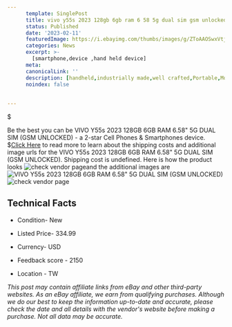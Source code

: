 ```yaml
---
      template: SinglePost
      title: vivo y55s 2023 128gb 6gb ram 6 58 5g dual sim gsm unlocked 
      status: Published
      date: '2023-02-11'
      featuredImage: https://i.ebayimg.com/thumbs/images/g/ZToAAOSwxVtj3iN3/s-l225.jpg
      categories: News
      excerpt: >-
        [smartphone,device ,hand held device]
      meta:
      canonicalLink: ''
      description: [handheld,industrially made,well crafted,Portable,Mobile,Compact,Convenient,Lightweight,Maneuverable,Man-portable,Miniature,Carriable,Hand-held,Light,Holdable,Transportable,Mobile device,Pocket-sized,On-the-go,Wireless,Cordless,Compact size,Convenient size, smartphone,device ,hand held device]
      noindex: false
      
        
---
```

$

Be the best you can be VIVO Y55s 2023 128GB 6GB RAM 6.58" 5G DUAL SIM (GSM UNLOCKED) - a 2-star Cell Phones & Smartphones device.
$[Click Here](https://www.ebay.com/itm/255961959977?hash=item3b98858e29%3Ag%3AZToAAOSwxVtj3iN3&mkevt=1&mkcid=1&mkrid=711-53200-19255-0&campid=%253CePNCampaignId%253E&customid=%253CreferenceId%253E&toolid=10049) to read more to learn about the shipping costs and additional image urls for the VIVO Y55s 2023 128GB 6GB RAM 6.58" 5G DUAL SIM (GSM UNLOCKED). Shipping cost is undefined. Here is how the product looks ![check vendor page](https://i.ebayimg.com/thumbs/images/g/ZToAAOSwxVtj3iN3/s-l225.jpg)and the additional images are![VIVO Y55s 2023 128GB 6GB RAM 6.58" 5G DUAL SIM (GSM UNLOCKED)](https://i.ebayimg.com/images/g/ZToAAOSwxVtj3iN3/s-l1200.jpg)![check vendor page](https://origin-galleryplus.ebayimg.com/ws/web/255961959977_2_0_1/225x225.jpg,https://origin-galleryplus.ebayimg.com/ws/web/255961959977_3_0_1/225x225.jpg)



 ## Technical Facts 



     
      

 - Condition- New 


      

 - Listed Price- 334.99 


      

 - Currency- USD 


      

 - Feedback score - 2150 


      

 - Location - TW 


      
      

 *_This post may contain affiliate links from eBay and other third-party websites. As an eBay affiliate, we earn from qualifying purchases. Although we do our best to keep the information up-to-date and accurate, please check the date and all details with the vendor's website before making a purchase. Not all data may be accurate._*






